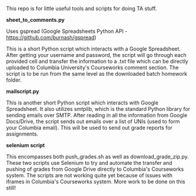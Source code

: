 This repo is for little useful tools and scripts for doing TA stuff.

<b>sheet_to_comments.py</b>

Uses gspread (Google Spreadsheets Python API - https://github.com/burnash/gspread)

This is a short Python script which interacts with a Google Spreadsheet. After getting
your username and password, the script will go through each provided cell and transfer
the information to a .txt file which can be directly uploaded to Columbia University's
Courseworks comment section. The script is to be run from the same level as the 
downloaded batch homework folder.

<b>mailscript.py</b>

This is another short Python script which interacts with Google Spreadsheet. It also
utilizes smtplib, which is the standard Python library for sending emails over SMTP.
After reading in all the information from Google Docs/Drive, the script sends out
emails over a list of UNIs (used to form your Columbia email). This will be used to
send out grade reports for assignments.

<b>selenium script</b>

This encompasses both push_grades.sh as well as download_grade_zip.py. These
two scripts use Selenium to try and automate the transfer and pushing of
grades from Google Drive directly to Columbia's Courseworks system. The scripts
are not working quite yet because of issues with iframes in Columbia's 
Courseworks system. More work to be done on this still!
